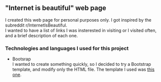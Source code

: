 ## "Internet is beautiful" web page
I created this web page for personal purposes only. I got inspired by the subreddit r/InternetIsBeautiful.  
I wanted to have a list of links I was insterested in visiting or I visited often, and a brief description of each one.  

### Technologies and languages I used for this project
- Bootsrap  
  I wanted to create something quickly, so I decided to try a Bootstrap template, and modify only the HTML file. The template I used was [this one](https://startbootstrap.com/template/scrolling-nav).

